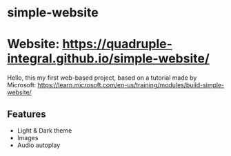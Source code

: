 # simple-website

# Website: https://quadruple-integral.github.io/simple-website/

Hello, this my first web-based project, based on a tutorial made by Microsoft:
https://learn.microsoft.com/en-us/training/modules/build-simple-website/

## Features
- Light & Dark theme
- Images
- Audio autoplay
